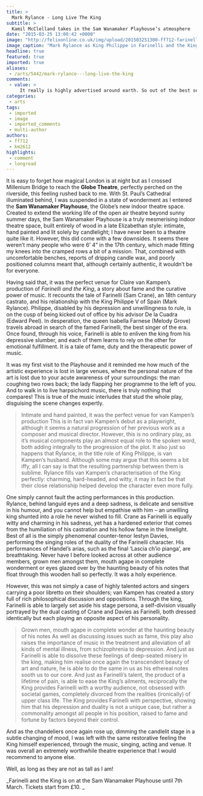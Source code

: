 ```yaml
---
title: >
  Mark Rylance - Long Live The King
subtitle: >
  Kamil McClelland takes in the Sam Wanamaker Playhouse’s atmosphere
date: "2015-03-25 13:00:42 +0000"
image: "http://felixonline.co.uk/img/upload/201503251300-ff712-farinelli-555-captioneda.jpg"
image_caption: "Mark Rylance as King Philippe in Farinelli and the King. "
headline: true
featured: true
imported: true
aliases:
 - /arts/5442/mark-rylance---long-live-the-king
comments:
 - value: >
     It really is highly advertised around earth. So out of the best seven point guards, we have three possess experienced fifa ultimate team or personal success. It says football is the ultimate team competition. <br>crÃ©dits fifa gratuit http://creditsfut.com/
categories:
 - arts
tags:
 - imported
 - image
 - imported_comments
 - multi-author
authors:
 - ff712
 - km2612
highlights:
 - comment
 - longread
---
```


It is easy to forget how magical London is at night but as I crossed Millenium Bridge to reach the __Globe Theatre__, perfectly perched on the riverside, this feeling rushed back to me. With St. Paul’s Cathedral illuminated behind, I was suspended in a state of wonderment as I entered the __Sam Wanamaker Playhouse__, the Globe’s new indoor theatre space. Created to extend the working life of the open air theatre beyond sunny summer days, the Sam Wanamaker Playhouse is a truly mesmerising indoor theatre space, built entirely of wood in a late Elizabethan style: intimate, hand painted and lit solely by candlelight; I have never been to a theatre quite like it. However, this did come with a few downsides. It seems there weren’t many people who were 6’ 4” in the 17th century, which made fitting my knees into the cramped rows a bit of a mission. That, combined with uncomfortable benches, reports of dripping candle wax, and poorly positioned columns meant that, although certainly authentic, it wouldn’t be for everyone.

Having said that, it was the perfect venue for Claire van Kampen’s production of _Farinelli and the King_, a story about fame and the curative power of music. It recounts the tale of Farinelli (Sam Crane), an 18th century castrato, and his relationship with the King Philippe V of Spain (Mark Rylance). Philippe, disabled by his depression and unwillingness to rule, is on the cusp of being kicked out of office by his advisor De la Cuadra (Edward Peel). In desperation, the queen Isabella Farnese (Melody Grove) travels abroad in search of the famed Farinelli, the best singer of the era. Once found, through his voice, Farinelli is able to enliven the king from his depressive slumber, and each of them learns to rely on the other for emotional fulfillment. It is a tale of fame, duty and the therapeutic power of music.

It was my first visit to the Playhouse and it reminded me how much of the artistic experience is lost in large venues, where the personal nature of the art is lost due to your acute awareness of your surroundings: the man coughing two rows back; the lady flapping her programme to the left of you. And to walk in to live harpsichord music, there is truly nothing that compares! This is true of the music interludes that stud the whole play, disguising the scene changes expertly.
> Intimate and hand painted, it was the perfect venue for van Kampen’s production
This is in fact van Kampen’s debut as a playwright, although it seems a natural progression of her previous work as a composer and musical director. However, this is no ordinary play, as it’s musical components play an almost equal role to the spoken word, both adding integrally to the progression of the plot. It also just so happens that Rylance, in the title role of King Philippe, is van Kampen’s husband. Although some may argue that this seems a bit iffy, all I can say is that the resulting partnership between them is sublime. Rylance fills van Kampen’s characterisation of the King perfectly: charming, hard-headed, and witty, it may in fact be that their close relationship helped develop the character even more fully.

One simply cannot fault the acting performances in this production. Rylance, behind languid eyes and a deep sadness, is delicate and sensitive in his humour, and you cannot help but empathise with him – an unwilling king shunted into a role he never wished to fill. Crane as Farinelli is equally witty and charming in his sadness, yet has a hardened exterior that comes from the humiliation of his castration and his hollow fame in the limelight. Best of all is the simply phenomenal counter-tenor Iestyn Davies, performing the singing roles of the duality of the Farinelli character. His performances of Handel’s arias, such as the final ‘Lascia ch’io pianga’, are breathtaking. Never have I before looked across at other audience members, grown men amongst them, mouth agape in complete wonderment or eyes glazed over by the haunting beauty of his notes that float through this wooden hall so perfectly. It was a holy experience.

However, this was not simply a case of highly talented actors and singers carrying a poor libretto on their shoulders; van Kampen has created a story full of rich philosophical discussion and oppositions. Through the king, Farinelli is able to largely set aside his stage persona, a self-division visually portrayed by the dual casting of Crane and Davies as Farinelli, both dressed identically but each playing an opposite aspect of his personality.
> Grown men, mouth agape in complete wonder at the haunting beauty of his notes
As well as discussing issues such as fame, this play also raises the importance of music in the treatment and alleviation of all kinds of mental illness, from schizophrenia to depression. And just as Farinelli is able to dissolve these feelings of deep-seated misery in the king, making him realise once again the transcendent beauty of art and nature, he is able to do the same in us as his ethereal notes sooth us to our core. And just as Farinelli’s talent, the product of a lifetime of pain, is able to ease the King’s ailments, reciprocally the King provides Farinelli with a worthy audience, not obsessed with societal games, completely divorced from the realities (ironically) of upper class life. The King provides Farinelli with perspective, showing him that his depression and duality is not a unique case, but rather a commonality amongst all people in his position, raised to fame and fortune by factors beyond their control.

And as the chandeliers once again rose up, dimming the candlelit stage in a subtle changing of mood, I was left with the same restorative feeling the King himself experienced, through the music, singing, acting and venue. It was overall an extremely worthwhile theatre experience that I would recommend to anyone else.

Well, as long as they are not as tall as I am!

_Farinelli and the King is on at the Sam Wanamaker Playhouse until 7th March. Tickets start from £10. _
